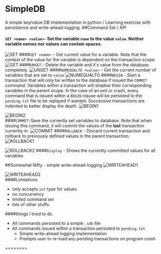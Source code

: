 SimpleDB
========
A simple key/value DB implementation in python / Learning exercise with persistence and write-ahead-logging.
##Command Set / API
#### `SET <name> <value>`- Set the variable `name` to the value `value`. Neither variable names nor values can contain spaces.
![SET](http://i.imgur.com/CXD43nR.png)
####`GET <name>` - Get current value for a variable. Note that the context of the value for the variable is dependent on the transaction scope.
![GET](http://i.imgur.com/FznLvVP.png)
####`UNSET` - Delete the variable and it's value from the database completely.
![UNSET](http://i.imgur.com/FBzW2tz.png)
####`NUMEQUALTO <value>` - Get the current number of variables that are set to `value`
![NUMEQUALTO](http://i.imgur.com/19pRYZn.png)
####`BEGIN` - Start a transaction that will only be written to the database if issued the `COMMIT` command. Variables within a transaction will shadow their corresponding variables in the parent scope. In the case of an exit or crash, every command that is issued within a `BEGIN` clause will be persisted to the `pending.txt` file to be replayed if wanted. Successive transactions are indented to better display the depth.
![BEGIN1](http://i.imgur.com/RQqZm7X.png)  

![BEGIN2](http://i.imgur.com/uBrUmWj.png)  
####`COMMIT`-Save the currently set variables to database. Note that when issuing this command, it will commit the values of the **last** transaction currently in.
![COMMIT](http://i.imgur.com/dJJWlYR.png)
####`ROLLBACK` - Discard current transaction and rollback to previously defined values in the parent transaction.
![ROLLBACK1](http://i.imgur.com/diwXBCv.png)  

![ROLLBACK2](http://i.imgur.com/0hgZtfL.png)
####`Display` - Shows the currently committed values for all variables

##Somewhat Nifty - simple write-ahead-logging
![WRITEAHEAD1](http://i.imgur.com/3rJC1dQ.png)  

![WRITEAHEAD2](http://i.imgur.com/tv8Hwjx.png)  
####Limitations
 - only accepts `int` type for values
 - no concurrency
 - limited command set
 - lots of other stuffs
  

####things I tried to do
 - All commands persisted to a simple `.sdb` file
 - All commands issued within a transaction persisted to `pending.txt`
   - Simple write-ahead logging implementation
   - Prompts user to re-load any pending transactions on program crash

========
